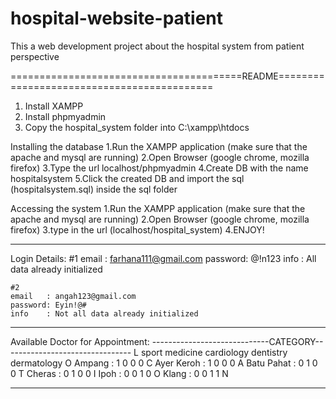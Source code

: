 # hospital-website-patient
This a web development project about the hospital system from patient perspective

========================================README===========================================
1. Install XAMPP
2. Install phpmyadmin
3. Copy the hospital_system folder into C:\\xampp\htdocs

Installing the database
1.Run the XAMPP application (make sure that the apache and mysql are running)
2.Open Browser (google chrome, mozilla firefox)
3.Type the url localhost/phpmyadmin
4.Create DB with the name hospitalsystem
5.Click the created DB and import the sql (hospitalsystem.sql) inside the sql folder

Accessing the system
1.Run the XAMPP application (make sure that the apache and mysql are running)
2.Open Browser (google chrome, mozilla firefox)
3.type in the url (localhost/hospital_system)
4.ENJOY!

------------------------------------------------------------------------------------------

Login Details:
	#1
	email   : farhana111@gmail.com
	password: @!n123
	info    : All data already initialized

	#2
	email   : angah123@gmail.com
	password: Eyin!@#
	info    : Not all data already initialized

------------------------------------------------------------------------------------------

Available Doctor for Appointment:
	-----------------------------CATEGORY--------------------------------
   L	              sport medicine   cardiology    dentistry    dermatology
   O    Ampang      :       1               0            0             0
   C	Ayer Keroh  :       1               0            0             0
   A	Batu Pahat  :       0               1            0             0
   T	Cheras      :       0               1            0             0
   I	Ipoh        :       0               0            1             0
   O	Klang       :       0               0            1             1
   N

------------------------------------------------------------------------------------------
